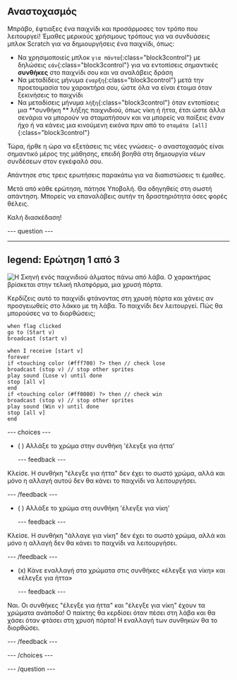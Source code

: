 ## Αναστοχασμός

Μπράβο, έφτιαξες ένα παιχνίδι και προσάρμοσες τον τρόπο που λειτουργεί! Έμαθες μερικούς χρήσιμους τρόπους για να συνδυάσεις μπλοκ Scratch για να δημιουργήσεις ένα παιχνίδι, όπως:
+ Να χρησιμοποιείς μπλοκ `για πάντα`{:class="block3control"} με δηλώσεις `εάν`{:class="block3control"} για να εντοπίσεις σημαντικές **συνθήκες** στο παιχνίδι σου και να αναλάβεις δράση
+ Να μεταδίδεις μήνυμα `έναρξη`{:class="block3control"} μετά την προετοιμασία του χαρακτήρα σου, ώστε όλα να είναι έτοιμα όταν ξεκινήσεις το παιχνίδι
+ Να μεταδίσεις μήνυμα `λήξη`{:class="block3control"} όταν εντοπίσεις μια **συνθήκη ** λήξης παιχνιδιού, όπως νίκη ή ήττα, έτσι ώστε άλλα σενάρια να μπορούν να σταματήσουν και να μπορείς να παίξεις έναν ήχο ή να κάνεις μια κινούμενη εικόνα πριν από το `σταμάτα [all]`{:class="block3control"}

Τώρα, ήρθε η ώρα να εξετάσεις τις νέες γνώσεις- ο αναστοχασμός είναι σημαντικό μέρος της μάθησης, επειδή βοηθά στη δημιουργία νέων συνδέσεων στον εγκέφαλό σου.

Απάντησε στις τρεις ερωτήσεις παρακάτω για να διαπιστώσεις τι έμαθες.

Μετά από κάθε ερώτηση, πάτησε Υποβολή. Θα οδηγηθείς στη σωστή απάντηση. Μπορείς να επαναλάβεις αυτήν τη δραστηριότητα όσες φορές θέλεις.

Καλή διασκέδαση!

--- question ---

---
legend: Ερώτηση 1 από 3
---

![Η Σκηνή ενός παιχνιδιού άλματος πάνω από λάβα. Ο χαρακτήρας βρίσκεται στην τελική πλατφόρμα, μια χρυσή πόρτα.](images/quiz-lava-stage.png)

Κερδίζεις αυτό το παιχνίδι φτάνοντας στη χρυσή πόρτα και χάνεις αν προσγειωθείς στο λάκκο με τη λάβα. Το παιχνίδι δεν λειτουργεί. Πώς θα μπορούσες να το διορθώσεις;

```blocks3
when flag clicked
go to (Start v)
broadcast (start v)
```

```blocks3
when I receive [start v]
forever
if <touching color (#fff700) ?> then // check lose
broadcast (stop v) // stop other sprites
play sound (Lose v) until done
stop [all v]
end
if <touching color (#ff0000) ?> then // check win
broadcast (stop v) // stop other sprites
play sound (Win v) until done
stop [all v]
end
```


--- choices ---

- ( ) Αλλάξε το χρώμα στην συνθήκη 'έλεγξε για ήττα'

  --- feedback ---

Κλείσε. Η συνθήκη "έλεγξε για ήττα" δεν έχει το σωστό χρώμα, αλλά και μόνο η αλλαγή αυτού δεν θα κάνει το παιχνίδι να λειτουργήσει.

  --- /feedback ---

- ( ) Αλλάξε το χρώμα στη συνθήκη 'έλεγξε για νίκη'

  --- feedback ---

Κλείσε. Η συνθήκη "άλλαγε για νίκη" δεν έχει το σωστό χρώμα, αλλά και μόνο η αλλαγή δεν θα κάνει το παιχνίδι να λειτουργήσει.

  --- /feedback ---

- (x) Κάνε εναλλαγή στα χρώματα στις συνθήκες «έλεγξε για νίκη» και «έλεγξε για ήττα»

  --- feedback ---

Ναι. Οι συνθήκες "έλεγξε για ήττα" και "έλεγξε για νίκη" έχουν τα χρώματα ανάποδα! Ο παίκτης θα κερδίσει όταν πέσει στη λάβα και θα χάσει όταν φτάσει στη χρυσή πόρτα! Η εναλλαγή των συνθηκών θα το διορθώσει.

  --- /feedback ---

--- /choices ---

--- /question ---
